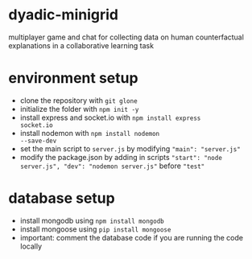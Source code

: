 # dyadic-minigrid
multiplayer game and chat for collecting data on human counterfactual explanations in a collaborative learning task

# environment setup
* clone the repository with <code>git glone</code>
* initialize the folder with <code>npm init -y</code>
* install express and socket.io with <code>npm install express socket.io</code>
* install nodemon with <code>npm install nodemon --save-dev</code>
* set the main script to <code>server.js</code> by modifying <code>"main": "server.js"</code>
* modify the package.json by adding in scripts <code>"start": "node server.js", "dev": "nodemon server.js"</code> before <code>"test"</code>


# database setup
* install mongodb using <code>npm install mongodb</code>
* install mongoose using <code>pip install mongoose</code>
* important: comment the database code if you are running the code locally
